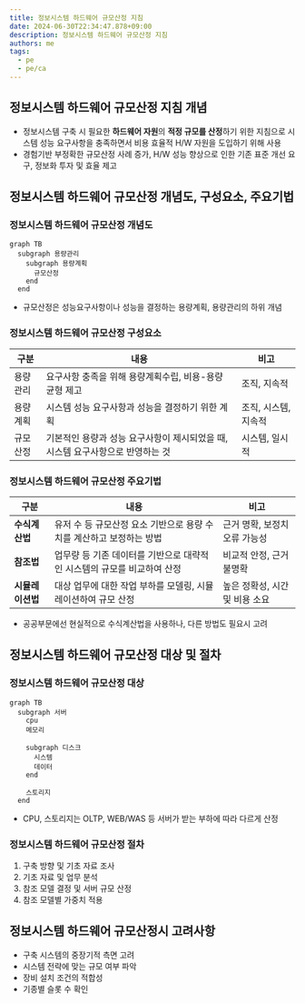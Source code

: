 ```yaml
---
title: 정보시스템 하드웨어 규모산정 지침
date: 2024-06-30T22:34:47.878+09:00
description: 정보시스템 하드웨어 규모산정 지침
authors: me
tags: 
  - pe
  - pe/ca 
---
```


## 정보시스템 하드웨어 규모산정 지침 개념

- 정보시스템 구축 시 필요한 **하드웨어 자원**의 **적정 규모를 산정**하기 위한 지침으로 시스템 성능 요구사항을 충족하면서 비용 효율적 H/W 자원을 도입하기 위해 사용
- 경험기반 부정확한 규모산정 사례 증가, H/W 성능 향상으로 인한 기존 표준 개선 요구, 정보화 투자 및 효율 제고

## 정보시스템 하드웨어 규모산정 개념도, 구성요소, 주요기법

### 정보시스템 하드웨어 규모산정 개념도

```mermaid
graph TB
  subgraph 용량관리
    subgraph 용량계획
      규모산정
    end
  end
```

- 규모산정은 성능요구사항이나 성능을 결정하는 용량계획, 용량관리의 하위 개념

### 정보시스템 하드웨어 규모산정 구성요소

| 구분 | 내용 | 비고 |
| --- | --- | --- |
| 용량관리 | 요구사항 충족을 위해 용량계획수립, 비용-용량 균형 제고 | 조직, 지속적 |
| 용량계획 | 시스템 성능 요구사항과 성능을 결정하기 위한 계획 | 조직, 시스템, 지속적 |
| 규모산정 | 기본적인 용량과 성능 요구사항이 제시되었을 때, 시스템 요구사항으로 반영하는 것 | 시스템, 일시적 |

### 정보시스템 하드웨어 규모산정 주요기법

| 구분 | 내용 | 비고 |
| --- | --- | --- |
| **수식계산법** | 유저 수 등 규모산정 요소 기반으로 용량 수치를 계산하고 보정하는 방법 | 근거 명확, 보정치 오류 가능성 |
| **참조법** | 업무량 등 기존 데이터를 기반으로 대략적인 시스템의 규모를 비교하여 산정 | 비교적 안정, 근거 불명확 |
| **시뮬레이션법** | 대상 업무에 대한 작업 부하를 모델링, 시뮬레이션하여 규모 산정 | 높은 정확성, 시간 및 비용 소요 |

- 공공부문에선 현실적으로 수식계산법을 사용하나, 다른 방법도 필요시 고려

## 정보시스템 하드웨어 규모산정 대상 및 절차

### 정보시스템 하드웨어 규모산정 대상

```mermaid
graph TB
  subgraph 서버
    cpu
    메모리
    
    subgraph 디스크
      시스템
      데이터
    end

    스토리지
  end
```

- CPU, 스토리지는 OLTP, WEB/WAS 등 서버가 받는 부하에 따라 다르게 산정

### 정보시스템 하드웨어 규모산정 절차

1. 구축 방향 및 기초 자료 조사
2. 기초 자료 및 업무 분석
3. 참조 모델 결정 및 서버 규모 산정
4. 참조 모델별 가중치 적용

## 정보시스템 하드웨어 규모산정시 고려사항

- 구축 시스템의 중장기적 측면 고려
- 시스템 전략에 맞는 규모 여부 파악
- 장비 설치 조건의 적합성
- 기종별 슬롯 수 확인
